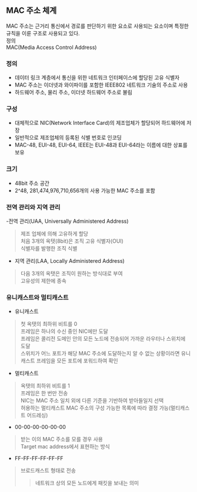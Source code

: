 ## MAC 주소 체계  
MAC 주소는 근거리 통신에서 경로를 판단하기 위한 요소로 사용되는 요소이며 특정한 규칙을 이룬 구조로 사용되고 있다.  
정의  
MAC(Media Access Control Address)  
### 정의  
- 데이터 링크 계층에서 통신을 위한 네트워크 인터페이스에 할당된 고유 식별자  
- MAC 주소는 이더넷과 와이파이를 포함한 IEEE802 네트워크 기술의 주소로 사용  
- 하드웨어 주소, 물리 주소, 이더넷 하드웨어 주소로 불림  
### 구성  
- 대체적으로 NIC(Network Interface Card)의 제조업체가 할당되어 하드웨어에 저장  
- 일반적으로 제조업체의 등록된 식별 번호로 인코딩  
- MAC-48, EUI-48, EUI-64, IEEE는 EUI-48과 EUI-64라는 이름에 대한 상표를 보유  
### 크기  
- 48bit 주소 공간  
- 2^48, 281,474,976,710,656개의 사용 가능한 MAC 주소를 포함  
### 전역 관리와 지역 관리  
-전역 관리(UAA, Universally Administered Address)  
> 제조 업체에 의해 고유하게 할당  
> 처음 3개의 옥텟(8bit)은 조직 고유 식별자(OUI)  
> 식별자를 발행한 조직 식별  
- 지역 관리(LAA, Locally Administered Address)  
> 다음 3개의 옥탯은 조직이 원하는 방식대로 부여  
> 고유성의 제한에 종속  
### 유니캐스트와 멀티캐스트  
- 유니캐스트  
> 첫 옥탯의 최하위 비트를 0  
> 프레임은 하나의 수신 중인 NIC에만 도달  
> 프레임은 콜리전 도메인 안의 모든 노드에 전송되어 가까운 라우터나 스위치에 도달  
> 스위치가 어느 포트가 해당 MAC 주소에 도달하는지 알 수 없는 상황이라면 유니캐스트 프레임을 모든 포트에 포워드하여 확인  
- 멀티캐스트  
> 옥탯의 최하위 비트를 1  
> 프레임은 한 번만 전송  
> NIC는 MAC 주소 일치 외에 다른 기준을 기반하여 받아들일지 선택  
> 허용하는 멀티캐스트 MAC 주소의 구성 가능한 목록에 따라 결정 가능(멀티캐스트 어드레싱)  
- 00-00-00-00-00-00  
> 받는 이의 MAC 주소를 모를 경우 사용  
> Target mac address에서 표현하는 방식  
- FF-FF-FF-FF-FF-FF  
> 브로드캐스트 형태로 전송  
>> 네트워크 상의 모든 노드에게 패킷을 보내는 의미 